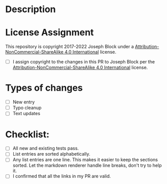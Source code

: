 <!--- Provide a general summary of your changes in the Title above -->
# Description

<!--- Describe your changes in detail -->

# License Assignment

This repository is copyright 2017-2022 Joseph Block under a [Attribution-NonCommercial-ShareAlike 4.0 International](#attribution-noncommercial-sharealike-40-international) license.

- [ ] I assign copyright to the changes in this PR to Joseph Block per the [Attribution-NonCommercial-ShareAlike 4.0 International](#attribution-noncommercial-sharealike-40-international) license.

# Types of changes
<!--- What types of changes does your PR introduce? Put an `x` in all the boxes that apply: -->

- [ ] New entry
- [ ] Typo cleanup
- [ ] Text updates

# Checklist:

<!--- Go over all the following points, and put an `x` in all the boxes that apply. -->
<!--- If you're unsure about any of these, don't hesitate to ask in a comment on the PR -->

- [ ] All new and existing tests pass.
- [ ] List entries are sorted alphabetically.
- [ ] Any list entries are one line. This makes it easier to keep the sections sorted. Let the markdown renderer handle line breaks, don't try to help it.
- [ ] I confirmed that all the links in my PR are valid.
